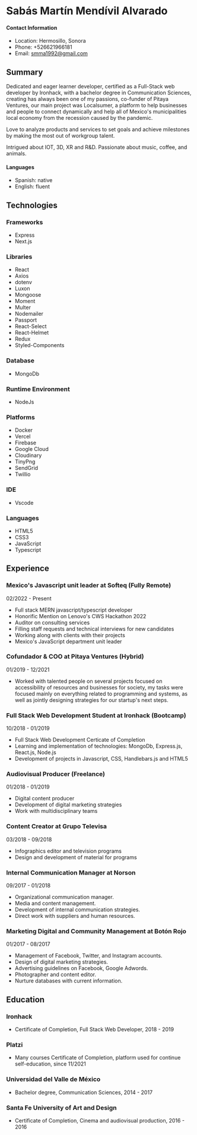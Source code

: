 # Sabás Martín Mendívil Alvarado

#### Contact Information
- Location: Hermosillo, Sonora
- Phone: +526621966181
- Email: smma1992@gmail.com

## Summary

Dedicated and eager learner developer, certified as a Full-Stack web developer by Ironhack, with a bachelor degree in Communication Sciences, creating has always been one of my passions, co-funder of Pitaya Ventures, our main project was Localsumer, a platform to help businesses and people to connect dynamically and help all of Mexico's municipalities local economy from the recession caused by the pandemic.

Love to analyze products and services to set goals and achieve milestones by making the most out of workgroup talent.

Intrigued about IOT, 3D, XR and R&D. Passionate about music, coffee, and animals.

#### Languages
- Spanish: native
- English: fluent

## Technologies

### Frameworks
- Express
- Next.js

### Libraries
- React
- Axios
- dotenv
- Luxon
- Mongoose
- Moment
- Multer
- Nodemailer
- Passport
- React-Select
- React-Helmet
- Redux
- Styled-Components

### Database
- MongoDb

### Runtime Environment
- NodeJs

### Platforms
- Docker
- Vercel
- Firebase
- Google Cloud
- Cloudinary
- TinyPng
- SendGrid
- Twillio

### IDE
- Vscode

### Languages
- HTML5
- CSS3
- JavaScript
- Typescript


## Experience

### Mexico's Javascript unit leader at Softeq (Fully Remote)
02/2022 - Present
- Full stack MERN javascript/typescript developer
- Honorific Mention on Lenovo's CWS Hackathon 2022
- Auditor on consulting services
- Filling staff requests and technical interviews for new candidates
- Working along with clients with their projects
- Mexico's JavaScript department unit leader

### Cofundador & COO at Pitaya Ventures (Hybrid)
01/2019 - 12/2021
- Worked with talented people on several projects focused on accessibility of resources and businesses for society, my tasks were focused mainly on everything related to programming and systems, as well as jointly designing strategies for our startup's next steps.

### Full Stack Web Development Student at Ironhack (Bootcamp)
10/2018 - 01/2019
- Full Stack Web Development Certicate of Completion
- Learning and implementation of technologies: MongoDb, Express.js, React.js, Node.js
- Development of projects in Javascript, CSS, Handlebars.js and HTML5

### Audiovisual Producer (Freelance)
01/2018 - 01/2019
- Digital content producer
- Development of digital marketing strategies
- Work with multidisciplinary teams

### Content Creator at Grupo Televisa
03/2018 - 09/2018
- Infographics editor and television programs
- Design and development of material for programs

### Internal Communication Manager at Norson
09/2017 - 01/2018
- Organizational communication manager.
- Media and content management.
- Development of internal communication strategies.
- Direct work with suppliers and human resources.

### Marketing Digital and Community Management at Botón Rojo
01/2017 - 08/2017
- Management of Facebook, Twitter, and Instagram accounts.
- Design of digital marketing strategies.
- Advertising guidelines on Facebook, Google Adwords.
- Photographer and content editor.
- Nurture databases with current information.

## Education

### Ironhack
- Certificate of Completion, Full Stack Web Developer, 2018 - 2019

### Platzi
- Many courses Certificate of Completion, platform used for continue self-education, since 11/2021

### Universidad del Valle de México
- Bachelor degree, Communication Sciences, 2014 - 2017

### Santa Fe University of Art and Design
- Certificate of Completion, Cinema and audiovisual production, 2016 - 2016
